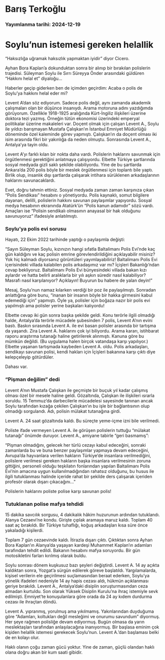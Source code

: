 # Barış Terkoğlu

### Yayımlanma tarihi: 2024-12-19

# Soylu’nun istemesi gereken helallik

“Haksızlığa uğramak haksızlık yapmaktan iyidir” diyor Cicero.

Ayhan Bora Kaplan’a dokunduktan sonra bir alınıp bir bırakılan polislerin trajedisi. Süleyman Soylu ile Sırrı Süreyya Önder arasındaki güldüren “Hakkını helal et” diyaloğu...

Haberler geçip giderken ben de içimden geçirdim: Acaba o polis de Soylu’ya hakkını helal eder mi?

Levent A’dan söz ediyorum. Sadece polis değil, aynı zamanda akademik çalışmaları olan bir düşünce insanıydı. Arama motoruna adını yazdığımda görüyorum. Özellikle 1918-1925 aralığında Kürt-İngiliz ilişkileri üzerine doktora tezi yazmış. Örneğin tütün ekonomisi üzerindeki emperyal politikalar üzerine makaleleri var. Doçent olmak için çalışan Levent A., Soylu ile yıldızı barışmayan Mustafa Çalışkan’ın İstanbul Emniyet Müdürlüğü döneminde özel kaleminde görev yapmıştı. Çalışkan’ın da doçent olması iki isim arasında fikri bir yakınlığa da neden olmuştu. Sonrasında Levent A., Antalya’ya tayin oldu.

Levent A’yı farklı kılan bir nokta daha vardı. Polislerin haklarını savunmak için örgütlenmesi gerektiğini anlatmaya çalışıyordu. Elbette Türkiye şartlarında sosyal medyada gizli saklı şekilde olabiliyordu. Yine de bu şartlarda Ankara’da 200 polis böyle bir meslek örgütlenmesi için toplantı bile yaptı. Birlik olup, insanlık dışı şartlarda çalışarak intihara sürüklenen arkadaşlarının haklarını savunacaklardı.

Evet, doğru tahmin ettiniz. Sosyal medyada zaman zaman karşınıza çıkan “Polis Sendikası” hesabını o yönetiyordu. Polis kaynaklı, somut bilgilere dayanan, delilli, polislerin hakkını savunan paylaşımlar yapıyordu. Sosyal medya hesabının ekranında Atatürk’ün “Polis kanun adamıdır” sözü vardı. Amaçları ise “Polisin sendikalı olmasının anayasal bir hak olduğunu savunuyoruz” ifadesiyle anlatılmıştı.


### Soylu’ya polis evi sorusu

Hayatı, 22 Ekim 2022 tarihinde yaptığı o paylaşımla değişti:

“Sayın Süleyman Soylu, kızınızın hangi sıfatla Baltalimanı Polis Evi’nde kaç gün kaldığını ve kaç polisin emrine görevlendirildiğini açıklayabilir misiniz? Yok hiç kalmadı diyorsanız görüntüleri yayımlayabiliriz! Baltalimanı Polis Evi içerisindeki villada kalabilen polis arkadaşımız var mı? İçişleri Bakanlığı’ndan cevap bekliyoruz. Baltalimanı Polis Evi bünyesindeki villada bakan kızı aylardır ve hatta belirli aralıklarla bir yılı aşkın süredir nasıl kalabiliyor? Masrafı nasıl karşılanıyor? Açıklayın! Buyurun bu habere de yalan deyin!”

Mesaj, Soylu’nun namaz kılarken verdiği bir poz ile paylaşılmıştı. Sonradan anlattığına göre bunu, “inanan bir insanın böyle bir hakka girmesini kabul edemediği için” yapmıştı. Öyle ya, polisler için boğaza nazır bir polis evi yapılmıştı ama polisler yerine başkaları kalıyordu!

Elbette cevap iki gün sonra başka şekilde geldi. Konu terörle ilgili olmadığı halde, Antalya’da terörle mücadele şubesinden 7 polis, Levent A’nın evini bastı. Baskın sırasında Levent A. ile evi basan polisler arasında bir tartışma da yaşandı. Zira Levent A. haklarını çok iyi biliyordu. Arama kararı, istihbarat raporu araştırma tutanağı haline getirilerek alınmıştı. Kanuna göre bu mümkün değildi. (Bu uygulama halen birçok vatandaşa karşı yapılıyor.) Elbette yaşanan tartışmada kaybeden Levent A. oldu. Polis arkadaşları, sendikayı savunan polisi, kendi hakları için İçişleri bakanına karşı çıktı diye kelepçeleyip götürdüler.

Dahası var.


### “Pişman değilim” dedi

Levent A’nın Mustafa Çalışkan ile geçmişte bir buçuk yıl kadar çalışmış olması özel bir mesele haline geldi. Gözaltında, Çalışkan ile ilişkileri ısrarla soruldu. 15 Temmuz’da darbecilerle mücadelesi sayesinde tanınan ancak Soylu tarafından kızağa çekilen Çalışkan’ın bu işle bir bağlantısının olup olmadığı sorgulandı. Adı, polisin mülakat tutanağına girdi.

Levent A. 24 saat gözaltında kaldı. Bu süreçte yeme-içme izni bile verilmedi.

Poliste ifade vermeyen Levent A. ile görüşen polislerin tuttuğu “mülakat tutanağı” önümde duruyor. Levent A., amiyane tabirle “geri basmamış”:

“Pişman olmadığını, gelecek her türlü cezayı kabul edeceğini, sonraki zamanlarda bu ve buna benzer paylaşımlar yapmaya devam edeceğini, Avrupa’da hayvanlara verilen hakların Türkiye’de insanlara verilmediğini, polislere verilmesi gereken hakların başka insanlara verilmesinin zoruna gittiğini, personeli olduğu teşkilatın fonlarından yapılan Baltalimanı Polis Evi’nin amacına uygun kullanılmadığından rahatsız olduğunu, bu husus ile ilgili tutuklanması halinde içeride rahat bir şekilde ders çalışarak içeriden profesör olarak dışarı çıkacağını...”

Polislerin haklarını poliste polise karşı savunan polis!


### Tutuklanan polise mafya tehdidi

15 dakika savcılık sorgusu, 4 dakikalık hâkim huzurunun ardından tutuklandı. Alanya Cezaevi’ne kondu. Girişte çıplak aramaya maruz kaldı. Toplam 40 saat aç bırakıldı. Bir Türkiye tuhaflığı, koğuş arkadaşları kısa süre önce yakaladığı kişilerdi.

Toplam 7 gün cezaevinde kaldı. İtirazla dışarı çıktı. Çıktıktan sonra Ayhan Bora Kaplan’ın Alanya’da yaşayan kardeşi Muhammet Kaplan’ın adamları tarafından tehdit edildi. Bakanın hesabını mafya soruyordu. Bir gün motosikletini farları kırılmış olarak buldu.

Soylu sonrası dönem kuşkusuz bazı şeyleri değiştirdi. Levent A. 14 ay açıkta kaldıktan sonra, Yozgat’a sürgün edilerek göreve başlatıldı. Yargılamalarda, kişisel verilerin ele geçirilmesi suçlamasından beraat ederken, Soylu’ya yönelik ifadeleri nedeniyle 14 ay hapis cezası aldı, hükmün açıklanması geriye bırakıldı. Levent A., Antalya’daki disiplin soruşturmasından ceza almadan kurtuldu. Son olarak Yüksek Disiplin Kurulu’na ihraç istemiyle sevk edilmişti. Emniyet’te konuşulanlara göre orada da 24 ay kıdem durdurma cezası ile ihraçtan döndü.

Levent A. yıpranmış, yorulmuş ama yıkılmamış. Yakınlarından duyduğuma göre “Adamları, koltukları değil mesleğimi ve onurumu savundum” diyormuş. Her şeye rağmen polisliğe devam ediyormuş. Bugün olmasa da yarın meslektaşları tarafından anlaşılacağına inanıyormuş. Bir başlasa eminim çok kişiden helallik istemesi gerekecek Soylu’nun. Levent A.’dan başlaması belki de en kolayı olur.

Haklı olanın çoğu zaman gücü yoktur. Yine de zaman, güçlü olandan haklı olana doğru akan bir kum saati gibidir.

